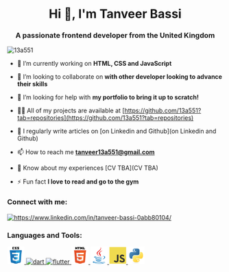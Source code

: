 <h1 align="center">Hi 👋, I'm Tanveer Bassi</h1>
<h3 align="center">A passionate frontend developer from the United Kingdom</h3>

<p align="left"> <img src="https://komarev.com/ghpvc/?username=13a551&label=Profile%20views&color=0e75b6&style=flat" alt="13a551" /> </p>

- 🔭 I’m currently working on **HTML, CSS and JavaScript**

- 👯 I’m looking to collaborate on **with other developer looking to advance their skills**

- 🤝 I’m looking for help with **my portfolio to bring it up to scratch!**

- 👨‍💻 All of my projects are available at [https://github.com/13a551?tab=repositories](https://github.com/13a551?tab=repositories)

- 📝 I regularly write articles on [on Linkedin and Github](on Linkedin and Github)

- 📫 How to reach me **tanveer13a551@gmail.com**

- 📄 Know about my experiences [CV TBA](CV TBA)

- ⚡ Fun fact **I love to read and go to the gym**

<h3 align="left">Connect with me:</h3>
<p align="left">
<a href="https://linkedin.com/in/https://www.linkedin.com/in/tanveer-bassi-0abb80104/" target="blank"><img align="center" src="https://raw.githubusercontent.com/rahuldkjain/github-profile-readme-generator/master/src/images/icons/Social/linked-in-alt.svg" alt="https://www.linkedin.com/in/tanveer-bassi-0abb80104/" height="30" width="40" /></a>
</p>

<h3 align="left">Languages and Tools:</h3>
<p align="left"> <a href="https://www.w3schools.com/css/" target="_blank" rel="noreferrer"> <img src="https://raw.githubusercontent.com/devicons/devicon/master/icons/css3/css3-original-wordmark.svg" alt="css3" width="40" height="40"/> </a> <a href="https://dart.dev" target="_blank" rel="noreferrer"> <img src="https://www.vectorlogo.zone/logos/dartlang/dartlang-icon.svg" alt="dart" width="40" height="40"/> </a> <a href="https://flutter.dev" target="_blank" rel="noreferrer"> <img src="https://www.vectorlogo.zone/logos/flutterio/flutterio-icon.svg" alt="flutter" width="40" height="40"/> </a> <a href="https://www.w3.org/html/" target="_blank" rel="noreferrer"> <img src="https://raw.githubusercontent.com/devicons/devicon/master/icons/html5/html5-original-wordmark.svg" alt="html5" width="40" height="40"/> </a> <a href="https://www.java.com" target="_blank" rel="noreferrer"> <img src="https://raw.githubusercontent.com/devicons/devicon/master/icons/java/java-original.svg" alt="java" width="40" height="40"/> </a> <a href="https://developer.mozilla.org/en-US/docs/Web/JavaScript" target="_blank" rel="noreferrer"> <img src="https://raw.githubusercontent.com/devicons/devicon/master/icons/javascript/javascript-original.svg" alt="javascript" width="40" height="40"/> </a> <a href="https://www.python.org" target="_blank" rel="noreferrer"> <img src="https://raw.githubusercontent.com/devicons/devicon/master/icons/python/python-original.svg" alt="python" width="40" height="40"/> </a> </p>

